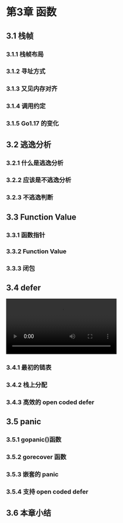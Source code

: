 # 第3章 函数
## 3.1 栈帧
### 3.1.1 栈帧布局
### 3.1.2 寻址方式
### 3.1.3 又见内存对齐
### 3.1.4 调用约定
### 3.1.5 Go1.17 的变化
## 3.2 逃逸分析
### 3.2.1 什么是逃逸分析
### 3.2.2 应该是不逃逸分析
### 3.2.3 不逃逸判断
## 3.3 Function Value
### 3.3.1 函数指针
### 3.3.2 Function Value
### 3.3.3 闭包
## 3.4 defer
![video](../video/3.4.mp4)
### 3.4.1 最初的链表
### 3.4.2 栈上分配
### 3.4.3 高效的 open coded defer
## 3.5 panic
### 3.5.1 gopanic()函数
### 3.5.2 gorecover 函数
### 3.5.3 嵌套的 panic
### 3.5.4 支持 open coded defer
## 3.6 本章小结